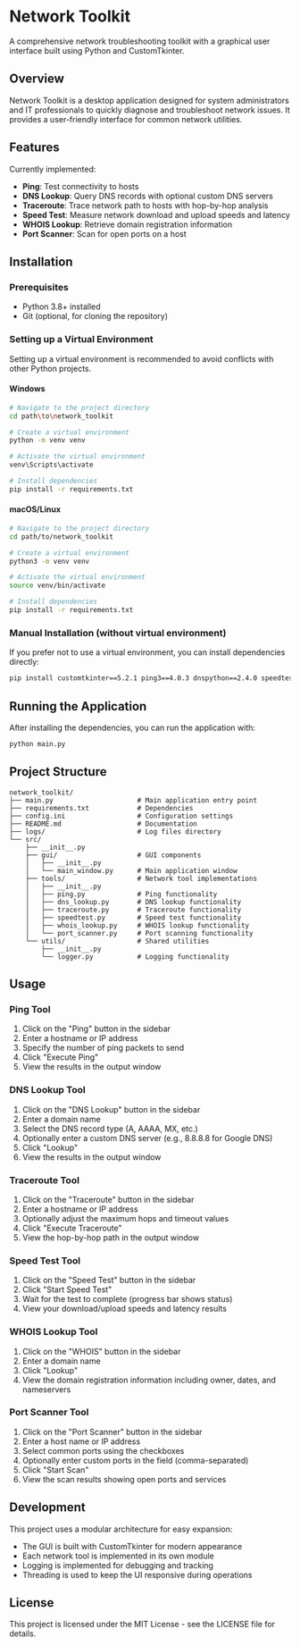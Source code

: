 # Network Toolkit

A comprehensive network troubleshooting toolkit with a graphical user interface built using Python and CustomTkinter.

## Overview

Network Toolkit is a desktop application designed for system administrators and IT professionals to quickly diagnose and troubleshoot network issues. It provides a user-friendly interface for common network utilities.

## Features

Currently implemented:
- **Ping**: Test connectivity to hosts
- **DNS Lookup**: Query DNS records with optional custom DNS servers
- **Traceroute**: Trace network path to hosts with hop-by-hop analysis
- **Speed Test**: Measure network download and upload speeds and latency
- **WHOIS Lookup**: Retrieve domain registration information
- **Port Scanner**: Scan for open ports on a host

## Installation

### Prerequisites

- Python 3.8+ installed
- Git (optional, for cloning the repository)

### Setting up a Virtual Environment

Setting up a virtual environment is recommended to avoid conflicts with other Python projects.

#### Windows

```bash
# Navigate to the project directory
cd path\to\network_toolkit

# Create a virtual environment
python -m venv venv

# Activate the virtual environment
venv\Scripts\activate

# Install dependencies
pip install -r requirements.txt
```

#### macOS/Linux

```bash
# Navigate to the project directory
cd path/to/network_toolkit

# Create a virtual environment
python3 -m venv venv

# Activate the virtual environment
source venv/bin/activate

# Install dependencies
pip install -r requirements.txt
```

### Manual Installation (without virtual environment)

If you prefer not to use a virtual environment, you can install dependencies directly:

```bash
pip install customtkinter==5.2.1 ping3==4.0.3 dnspython==2.4.0 speedtest-cli==2.1.3 python-whois==0.8.0
```

## Running the Application

After installing the dependencies, you can run the application with:

```bash
python main.py
```

## Project Structure

```
network_toolkit/
├── main.py                     # Main application entry point
├── requirements.txt            # Dependencies
├── config.ini                  # Configuration settings
├── README.md                   # Documentation
├── logs/                       # Log files directory
└── src/
    ├── __init__.py
    ├── gui/                    # GUI components
    │   ├── __init__.py
    │   └── main_window.py      # Main application window
    ├── tools/                  # Network tool implementations
    │   ├── __init__.py
    │   ├── ping.py             # Ping functionality
    │   ├── dns_lookup.py       # DNS lookup functionality
    │   ├── traceroute.py       # Traceroute functionality
    │   ├── speedtest.py        # Speed test functionality
    │   ├── whois_lookup.py     # WHOIS lookup functionality
    │   └── port_scanner.py     # Port scanning functionality
    └── utils/                  # Shared utilities
        ├── __init__.py
        └── logger.py           # Logging functionality
```

## Usage

### Ping Tool

1. Click on the "Ping" button in the sidebar
2. Enter a hostname or IP address
3. Specify the number of ping packets to send
4. Click "Execute Ping"
5. View the results in the output window

### DNS Lookup Tool

1. Click on the "DNS Lookup" button in the sidebar
2. Enter a domain name
3. Select the DNS record type (A, AAAA, MX, etc.)
4. Optionally enter a custom DNS server (e.g., 8.8.8.8 for Google DNS)
5. Click "Lookup"
6. View the results in the output window

### Traceroute Tool

1. Click on the "Traceroute" button in the sidebar
2. Enter a hostname or IP address
3. Optionally adjust the maximum hops and timeout values
4. Click "Execute Traceroute"
5. View the hop-by-hop path in the output window

### Speed Test Tool

1. Click on the "Speed Test" button in the sidebar
2. Click "Start Speed Test"
3. Wait for the test to complete (progress bar shows status)
4. View your download/upload speeds and latency results

### WHOIS Lookup Tool

1. Click on the "WHOIS" button in the sidebar
2. Enter a domain name
3. Click "Lookup"
4. View the domain registration information including owner, dates, and nameservers

### Port Scanner Tool

1. Click on the "Port Scanner" button in the sidebar
2. Enter a host name or IP address
3. Select common ports using the checkboxes
4. Optionally enter custom ports in the field (comma-separated)
5. Click "Start Scan"
6. View the scan results showing open ports and services

## Development

This project uses a modular architecture for easy expansion:

- The GUI is built with CustomTkinter for modern appearance
- Each network tool is implemented in its own module
- Logging is implemented for debugging and tracking
- Threading is used to keep the UI responsive during operations

## License

This project is licensed under the MIT License - see the LICENSE file for details.
